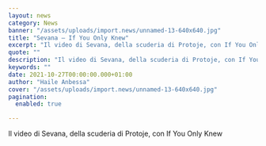 ```yaml
---
layout: news
category: News
banner: "/assets/uploads/import.news/unnamed-13-640x640.jpg"
title: "Sevana – If You Only Knew"
excerpt: "Il video di Sevana, della scuderia di Protoje, con If You Only Knew"
quote: ""
description: "Il video di Sevana, della scuderia di Protoje, con If You Only Knew"
keywords: ""
date: 2021-10-27T00:00:00.000+01:00
author: "Haile Anbessa"
cover: "/assets/uploads/import.news/unnamed-13-640x640.jpg"
pagination:
  enabled: true

---
```


Il video di Sevana, della scuderia di Protoje, con If You Only Knew
